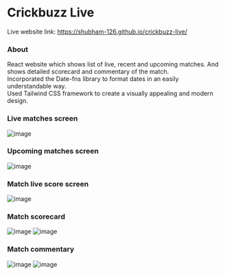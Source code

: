 # Crickbuzz Live

Live website link: https://shubham-126.github.io/crickbuzz-live/

### About
React website which shows list of live, recent and upcoming matches. And shows detailed scorecard and commentary of the match. <br/> 
Incorporated the Date-fns library to format dates in an easily understandable way. <br/>
Used Tailwind CSS framework to create a visually appealing and modern design.

### Live matches screen
![image](https://user-images.githubusercontent.com/73948769/229345781-0427b627-c31f-47d5-a23d-81de352d402b.png)

### Upcoming matches screen
![image](https://user-images.githubusercontent.com/73948769/229345801-9cdf0f60-d25c-44a1-877f-5d8cf08179de.png)

### Match live score screen
![image](https://user-images.githubusercontent.com/73948769/229345825-308febe6-009a-4f49-bf63-3d68fd4038c0.png)

### Match scorecard
![image](https://user-images.githubusercontent.com/73948769/229345853-4a35ae23-28eb-463d-8c00-9f6289703390.png)
![image](https://user-images.githubusercontent.com/73948769/229345873-ac2508a6-6f0a-4dc1-90b5-b08195649a0b.png)

### Match commentary
![image](https://user-images.githubusercontent.com/73948769/229345904-b27a00f0-0796-4763-bffa-cac3368d4cae.png)
![image](https://user-images.githubusercontent.com/73948769/229345919-2dbfe2c8-f93b-4aa9-a9a0-8a59c8441295.png)
